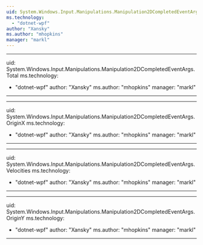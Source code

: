 ```yaml
---
uid: System.Windows.Input.Manipulations.Manipulation2DCompletedEventArgs
ms.technology: 
  - "dotnet-wpf"
author: "Xansky"
ms.author: "mhopkins"
manager: "markl"
---
```


---
uid: System.Windows.Input.Manipulations.Manipulation2DCompletedEventArgs.Total
ms.technology: 
  - "dotnet-wpf"
author: "Xansky"
ms.author: "mhopkins"
manager: "markl"
---

---
uid: System.Windows.Input.Manipulations.Manipulation2DCompletedEventArgs.OriginX
ms.technology: 
  - "dotnet-wpf"
author: "Xansky"
ms.author: "mhopkins"
manager: "markl"
---

---
uid: System.Windows.Input.Manipulations.Manipulation2DCompletedEventArgs.Velocities
ms.technology: 
  - "dotnet-wpf"
author: "Xansky"
ms.author: "mhopkins"
manager: "markl"
---

---
uid: System.Windows.Input.Manipulations.Manipulation2DCompletedEventArgs.OriginY
ms.technology: 
  - "dotnet-wpf"
author: "Xansky"
ms.author: "mhopkins"
manager: "markl"
---

